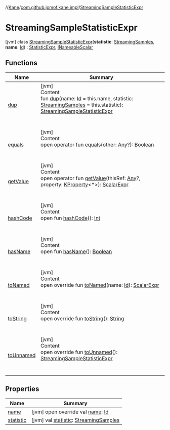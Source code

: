 //[Kane](../../index.md)/[com.github.jomof.kane.impl](../index.md)/[StreamingSampleStatisticExpr](index.md)



# StreamingSampleStatisticExpr  
 [jvm] class [StreamingSampleStatisticExpr](index.md)(**statistic**: [StreamingSamples](../-streaming-samples/index.md), **name**: [Id](../index.md#%5Bcom.github.jomof.kane.impl%2FId%2F%2F%2FPointingToDeclaration%2F%5D%2FClasslikes%2F2690868)) : [StatisticExpr](../../com.github.jomof.kane/-statistic-expr/index.md), [INameableScalar](../../com.github.jomof.kane/-i-nameable-scalar/index.md)   


## Functions  
  
|  Name|  Summary| 
|---|---|
| <a name="com.github.jomof.kane.impl/StreamingSampleStatisticExpr/dup/#kotlin.Any#com.github.jomof.kane.impl.StreamingSamples/PointingToDeclaration/"></a>[dup](dup.md)| <a name="com.github.jomof.kane.impl/StreamingSampleStatisticExpr/dup/#kotlin.Any#com.github.jomof.kane.impl.StreamingSamples/PointingToDeclaration/"></a>[jvm]  <br>Content  <br>fun [dup](dup.md)(name: [Id](../index.md#%5Bcom.github.jomof.kane.impl%2FId%2F%2F%2FPointingToDeclaration%2F%5D%2FClasslikes%2F2690868) = this.name, statistic: [StreamingSamples](../-streaming-samples/index.md) = this.statistic): [StreamingSampleStatisticExpr](index.md)  <br><br><br>
| <a name="kotlin/Any/equals/#kotlin.Any?/PointingToDeclaration/"></a>[equals](../../com.github.jomof.kane.impl.visitor/-difference-visitor/index.md#%5Bkotlin%2FAny%2Fequals%2F%23kotlin.Any%3F%2FPointingToDeclaration%2F%5D%2FFunctions%2F2690868)| <a name="kotlin/Any/equals/#kotlin.Any?/PointingToDeclaration/"></a>[jvm]  <br>Content  <br>open operator fun [equals](../../com.github.jomof.kane.impl.visitor/-difference-visitor/index.md#%5Bkotlin%2FAny%2Fequals%2F%23kotlin.Any%3F%2FPointingToDeclaration%2F%5D%2FFunctions%2F2690868)(other: [Any](https://kotlinlang.org/api/latest/jvm/stdlib/kotlin/-any/index.html)?): [Boolean](https://kotlinlang.org/api/latest/jvm/stdlib/kotlin/-boolean/index.html)  <br><br><br>
| <a name="com.github.jomof.kane/ScalarExpr/getValue/#kotlin.Any?#kotlin.reflect.KProperty[*]/PointingToDeclaration/"></a>[getValue](../../com.github.jomof.kane/-scalar-expr/get-value.md)| <a name="com.github.jomof.kane/ScalarExpr/getValue/#kotlin.Any?#kotlin.reflect.KProperty[*]/PointingToDeclaration/"></a>[jvm]  <br>Content  <br>open operator fun [getValue](../../com.github.jomof.kane/-scalar-expr/get-value.md)(thisRef: [Any](https://kotlinlang.org/api/latest/jvm/stdlib/kotlin/-any/index.html)?, property: [KProperty](https://kotlinlang.org/api/latest/jvm/stdlib/kotlin.reflect/-k-property/index.html)<*>): [ScalarExpr](../../com.github.jomof.kane/-scalar-expr/index.md)  <br><br><br>
| <a name="kotlin/Any/hashCode/#/PointingToDeclaration/"></a>[hashCode](../../com.github.jomof.kane.impl.visitor/-difference-visitor/index.md#%5Bkotlin%2FAny%2FhashCode%2F%23%2FPointingToDeclaration%2F%5D%2FFunctions%2F2690868)| <a name="kotlin/Any/hashCode/#/PointingToDeclaration/"></a>[jvm]  <br>Content  <br>open fun [hashCode](../../com.github.jomof.kane.impl.visitor/-difference-visitor/index.md#%5Bkotlin%2FAny%2FhashCode%2F%23%2FPointingToDeclaration%2F%5D%2FFunctions%2F2690868)(): [Int](https://kotlinlang.org/api/latest/jvm/stdlib/kotlin/-int/index.html)  <br><br><br>
| <a name="com.github.jomof.kane/INameable/hasName/#/PointingToDeclaration/"></a>[hasName](../../com.github.jomof.kane/-i-nameable/has-name.md)| <a name="com.github.jomof.kane/INameable/hasName/#/PointingToDeclaration/"></a>[jvm]  <br>Content  <br>open fun [hasName](../../com.github.jomof.kane/-i-nameable/has-name.md)(): [Boolean](https://kotlinlang.org/api/latest/jvm/stdlib/kotlin/-boolean/index.html)  <br><br><br>
| <a name="com.github.jomof.kane.impl/StreamingSampleStatisticExpr/toNamed/#kotlin.Any/PointingToDeclaration/"></a>[toNamed](to-named.md)| <a name="com.github.jomof.kane.impl/StreamingSampleStatisticExpr/toNamed/#kotlin.Any/PointingToDeclaration/"></a>[jvm]  <br>Content  <br>open override fun [toNamed](to-named.md)(name: [Id](../index.md#%5Bcom.github.jomof.kane.impl%2FId%2F%2F%2FPointingToDeclaration%2F%5D%2FClasslikes%2F2690868)): [ScalarExpr](../../com.github.jomof.kane/-scalar-expr/index.md)  <br><br><br>
| <a name="com.github.jomof.kane.impl/StreamingSampleStatisticExpr/toString/#/PointingToDeclaration/"></a>[toString](to-string.md)| <a name="com.github.jomof.kane.impl/StreamingSampleStatisticExpr/toString/#/PointingToDeclaration/"></a>[jvm]  <br>Content  <br>open override fun [toString](to-string.md)(): [String](https://kotlinlang.org/api/latest/jvm/stdlib/kotlin/-string/index.html)  <br><br><br>
| <a name="com.github.jomof.kane.impl/StreamingSampleStatisticExpr/toUnnamed/#/PointingToDeclaration/"></a>[toUnnamed](to-unnamed.md)| <a name="com.github.jomof.kane.impl/StreamingSampleStatisticExpr/toUnnamed/#/PointingToDeclaration/"></a>[jvm]  <br>Content  <br>open override fun [toUnnamed](to-unnamed.md)(): [StreamingSampleStatisticExpr](index.md)  <br><br><br>


## Properties  
  
|  Name|  Summary| 
|---|---|
| <a name="com.github.jomof.kane.impl/StreamingSampleStatisticExpr/name/#/PointingToDeclaration/"></a>[name](name.md)| <a name="com.github.jomof.kane.impl/StreamingSampleStatisticExpr/name/#/PointingToDeclaration/"></a> [jvm] open override val [name](name.md): [Id](../index.md#%5Bcom.github.jomof.kane.impl%2FId%2F%2F%2FPointingToDeclaration%2F%5D%2FClasslikes%2F2690868)   <br>
| <a name="com.github.jomof.kane.impl/StreamingSampleStatisticExpr/statistic/#/PointingToDeclaration/"></a>[statistic](statistic.md)| <a name="com.github.jomof.kane.impl/StreamingSampleStatisticExpr/statistic/#/PointingToDeclaration/"></a> [jvm] val [statistic](statistic.md): [StreamingSamples](../-streaming-samples/index.md)   <br>

